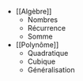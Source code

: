 - [[Algèbre]]
	- Nombres
	- Récurrence
	- Somme
- [[Polynôme]]
	- Quadratique
	- Cubique
	- Généralisation
